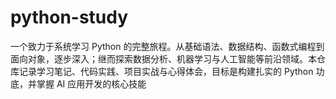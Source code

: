 # python-study
一个致力于系统学习 Python 的完整旅程。从基础语法、数据结构、函数式编程到面向对象，逐步深入；继而探索数据分析、机器学习与人工智能等前沿领域。本仓库记录学习笔记、代码实践、项目实战与心得体会，目标是构建扎实的 Python 功底，并掌握 AI 应用开发的核心技能
